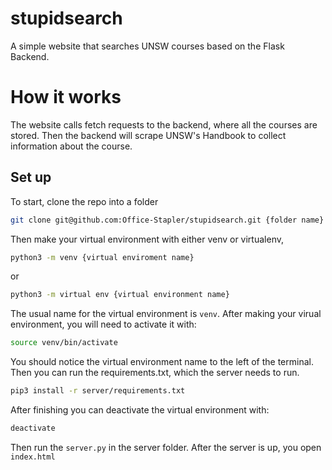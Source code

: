 # stupidsearch
A simple website that searches UNSW courses based on the Flask Backend.

# How it works
The website calls fetch requests to the backend, where all the courses are stored. Then the backend will scrape UNSW's Handbook to collect
information about the course.

## Set up
To start, clone the repo into a folder
```sh
git clone git@github.com:Office-Stapler/stupidsearch.git {folder name}
```
Then make your virtual environment with either venv or virtualenv,
```sh
python3 -m venv {virtual enviroment name}
```
or
```sh
python3 -m virtual env {virtual environment name}
```
The usual name for the virtual environment is `venv`.
After making your virual environment, you will need to activate it with:
```sh
source venv/bin/activate
```
You should notice the virtual environment name to the left of the terminal.
Then you can run the requirements.txt, which the server needs to run.
```sh
pip3 install -r server/requirements.txt
```
After finishing you can deactivate the virtual environment with:
```sh
deactivate
```

Then run the `server.py` in the server folder.
After the server is up, you open `index.html`
